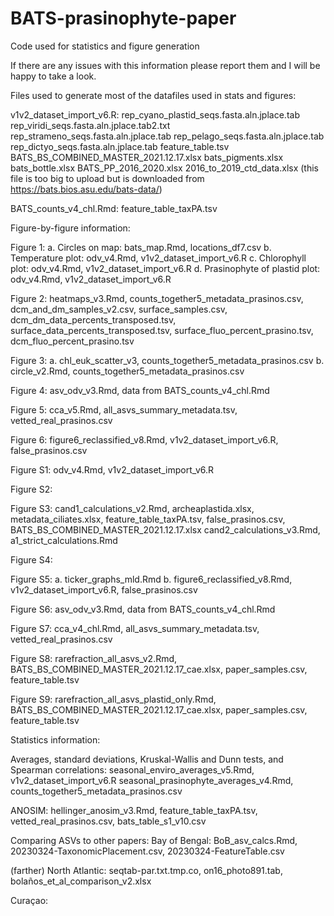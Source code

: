 # BATS-prasinophyte-paper
Code used for statistics and figure generation

If there are any issues with this information please report them and I will be happy to take a look.

Files used to generate most of the datafiles used in stats and figures:

v1v2_dataset_import_v6.R:
rep_cyano_plastid_seqs.fasta.aln.jplace.tab
rep_viridi_seqs.fasta.aln.jplace.tab2.txt
rep_strameno_seqs.fasta.aln.jplace.tab
rep_pelago_seqs.fasta.aln.jplace.tab
rep_dictyo_seqs.fasta.aln.jplace.tab
feature_table.tsv
BATS_BS_COMBINED_MASTER_2021.12.17.xlsx
bats_pigments.xlsx
bats_bottle.xlsx
BATS_PP_2016_2020.xlsx
2016_to_2019_ctd_data.xlsx (this file is too big to upload but is downloaded from https://bats.bios.asu.edu/bats-data/)

BATS_counts_v4_chl.Rmd:
feature_table_taxPA.tsv

Figure-by-figure information:

Figure 1:
a. Circles on map: bats_map.Rmd, locations_df7.csv
b. Temperature plot: odv_v4.Rmd, v1v2_dataset_import_v6.R
c. Chlorophyll plot: odv_v4.Rmd, v1v2_dataset_import_v6.R
d. Prasinophyte of plastid plot: odv_v4.Rmd, v1v2_dataset_import_v6.R

Figure 2:
heatmaps_v3.Rmd, counts_together5_metadata_prasinos.csv, dcm_and_dm_samples_v2.csv, surface_samples.csv, dcm_dm_data_percents_transposed.tsv, surface_data_percents_transposed.tsv, surface_fluo_percent_prasino.tsv, dcm_fluo_percent_prasino.tsv

Figure 3:
a. chl_euk_scatter_v3, counts_together5_metadata_prasinos.csv
b. circle_v2.Rmd, counts_together5_metadata_prasinos.csv

Figure 4:
asv_odv_v3.Rmd, data from BATS_counts_v4_chl.Rmd

Figure 5:
cca_v5.Rmd, all_asvs_summary_metadata.tsv, vetted_real_prasinos.csv

Figure 6:
figure6_reclassified_v8.Rmd, v1v2_dataset_import_v6.R, false_prasinos.csv

Figure S1:
odv_v4.Rmd, v1v2_dataset_import_v6.R

Figure S2:

Figure S3:
cand1_calculations_v2.Rmd, archeaplastida.xlsx, metadata_ciliates.xlsx, feature_table_taxPA.tsv, false_prasinos.csv, BATS_BS_COMBINED_MASTER_2021.12.17.xlsx
cand2_calculations_v3.Rmd, a1_strict_calculations.Rmd

Figure S4:

Figure S5:
a. ticker_graphs_mld.Rmd
b. figure6_reclassified_v8.Rmd, v1v2_dataset_import_v6.R, false_prasinos.csv

Figure S6:
asv_odv_v3.Rmd, data from BATS_counts_v4_chl.Rmd

Figure S7:
cca_v4_chl.Rmd, all_asvs_summary_metadata.tsv, vetted_real_prasinos.csv

Figure S8:
rarefraction_all_asvs_v2.Rmd, BATS_BS_COMBINED_MASTER_2021.12.17_cae.xlsx, paper_samples.csv, feature_table.tsv

Figure S9:
rarefraction_all_asvs_plastid_only.Rmd, BATS_BS_COMBINED_MASTER_2021.12.17_cae.xlsx, paper_samples.csv, feature_table.tsv

Statistics information:

Averages, standard deviations, Kruskal-Wallis and Dunn tests, and Spearman correlations:
seasonal_enviro_averages_v5.Rmd, v1v2_dataset_import_v6.R
seasonal_prasinophyte_averages_v4.Rmd, counts_together5_metadata_prasinos.csv

ANOSIM:
hellinger_anosim_v3.Rmd, feature_table_taxPA.tsv, vetted_real_prasinos.csv, bats_table_s1_v10.csv

Comparing ASVs to other papers:
Bay of Bengal: BoB_asv_calcs.Rmd, 20230324-TaxonomicPlacement.csv, 20230324-FeatureTable.csv

(farther) North Atlantic: seqtab-par.txt.tmp.co, on16_photo891.tab, bolaños_et_al_comparison_v2.xlsx

Curaçao:


